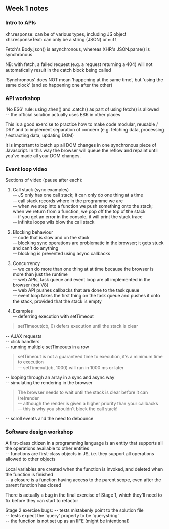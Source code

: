 ## Week 1 notes

### Intro to APIs

xhr.response: can be of various types, including JS object  
xhr.responseText: can only be a string (JSON) or `null`  

Fetch's Body.json() is asynchronous, whereas XHR's JSON.parse() is synchronous

NB: with fetch, a failed request (e.g. a request returning a 404) will not automatically result in the catch block being called

'Synchronous' does NOT mean 'happening at the same time', but 'using the same clock' (and so happening one after the other)

### API workshop

'No ES6' rule: using .then() and .catch() as part of using fetch() is allowed  
-- the official solution actually uses ES6 in other places

This is a good exercise to practice how to make code modular, reusable / DRY and to implement separation of concern (e.g. fetching data, processing / extracting data, updating DOM)

It is important to batch up all DOM changes in one synchronous piece of Javascript. In this way the browser will queue the reflow and repaint until you've made all your DOM changes.

### Event loop video

Sections of video (pause after each):

1) Call stack (sync examples)  
-- JS only has one call stack; it can only do one thing at a time  
-- call stack records where in the programme we are  
-- when we step into a function we push something onto the stack; when we return from a function, we pop off the top of the stack  
-- if you get an error in the console, it will print the stack trace  
-- infinite loops wils blow the call stack  

2) Blocking behaviour  
-- code that is slow and on the stack  
-- blocking sync operations are problematic in the browser; it gets stuck and can't do anything  
-- blocking is prevented using async callbacks  

3) Concurrency  
-- we can do more than one thing at at time because the browser is more than just the runtime   
-- web APIs, task queue and event loop are all implemented in the browser (not V8)  
-- web API pushes callbacks that are done to the task queue  
-- event loop takes the first thing on the task queue and pushes it onto the stack, provided that the stack is empty  

4) Examples  
-- deferring execution with setTimeout  

> setTimeout(cb, 0) defers execution until the stack is clear  

-- AJAX requests  
-- click handlers  
-- running multiple setTimeouts in a row  

> setTimeout is not a guaranteed time to execution, it's a minimum time to execution  
-- setTimeout(cb, 1000) will run in 1000 ms or later  

-- looping through an array in a sync and async way  
-- simulating the rendering in the browser  

> The browser needs to wait until the stack is clear before it can (re)render  
-- although the render is given a higher priority than your callbacks  
-- this is why you shouldn't block the call stack!  

-- scroll events and the need to debounce  

### Software design workshop

A first-class citizen in a programming language is an entity that supports all the operations available to other entities  
-- functions are first-class objects in JS, i.e. they support all operations allowed to other objects  

Local variables are created when the function is invoked, and deleted when the function is finished  
-- a closure is a function having access to the parent scope, even after the parent function has closed

There is actually a bug in the final exercise of Stage 1, which they'll need to fix before they can start to refactor

Stage 2 exercise bugs:
-- tests mistakenly point to the solution file  
-- tests expect the 'query' property to be 'querystring'  
-- the function is not set up as an IIFE (might be intentional)


